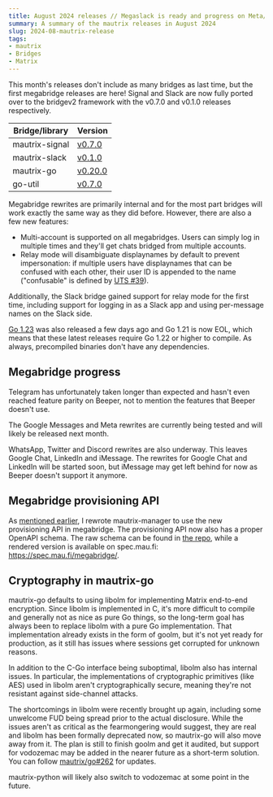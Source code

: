 ```yaml
---
title: August 2024 releases // Megaslack is ready and progress on Meta/Google Messages
summary: A summary of the mautrix releases in August 2024
slug: 2024-08-mautrix-release
tags:
- mautrix
- Bridges
- Matrix
---
```

This month's releases don't include as many bridges as last time, but the first
megabridge releases are here! Signal and Slack are now fully ported over to the
bridgev2 framework with the v0.7.0 and v0.1.0 releases respectively.

| Bridge/library | Version                                                          |
|----------------|------------------------------------------------------------------|
| mautrix-signal | [v0.7.0](https://github.com/mautrix/signal/releases/tag/v0.7.0)  |
| mautrix-slack  | [v0.1.0](https://github.com/mautrix/slack/releases/tag/v0.1.0)   |
| mautrix-go     | [v0.20.0](https://github.com/mautrix/go/releases/tag/v0.20.0)    |
| go-util        | [v0.7.0](https://github.com/mautrix/go-util/releases/tag/v0.7.0) |


Megabridge rewrites are primarily internal and for the most part bridges will
work exactly the same way as they did before. However, there are also a few new
features:

* Multi-account is supported on all megabridges. Users can simply log in
  multiple times and they'll get chats bridged from multiple accounts.
* Relay mode will disambiguate displaynames by default to prevent impersonation:
  if multiple users have displaynames that can be confused with each other,
  their user ID is appended to the name ("confusable" is defined by [UTS #39]).

[UTS #39]: https://www.unicode.org/reports/tr39/#Confusable_Detection

Additionally, the Slack bridge gained support for relay mode for the first time,
including support for logging in as a Slack app and using per-message names on
the Slack side.

[Go 1.23](https://go.dev/doc/go1.23) was also released a few days ago and
Go 1.21 is now EOL, which means that these latest releases require Go 1.22 or
higher to compile. As always, precompiled binaries don't have any dependencies.

## Megabridge progress
Telegram has unfortunately taken longer than expected and hasn't even reached
feature parity on Beeper, not to mention the features that Beeper doesn't use.

The Google Messages and Meta rewrites are currently being tested and will
likely be released next month.

WhatsApp, Twitter and Discord rewrites are also underway. This leaves Google
Chat, LinkedIn and iMessage. The rewrites for Google Chat and LinkedIn will be
started soon, but iMessage may get left behind for now as Beeper doesn't
support it anymore.

## Megabridge provisioning API
As [mentioned earlier](/blog/introducing-mautrix-manager/), I rewrote
mautrix-manager to use the new provisioning API in megabridge. The provisioning
API now also has a proper OpenAPI schema. The raw schema can be found in
[the repo](https://github.com/mautrix/go/blob/main/bridgev2/matrix/provisioning.yaml),
while a rendered version is available on spec.mau.fi: <https://spec.mau.fi/megabridge/>.

## Cryptography in mautrix-go
mautrix-go defaults to using libolm for implementing Matrix end-to-end
encryption. Since libolm is implemented in C, it's more difficult to compile
and generally not as nice as pure Go things, so the long-term goal has always
been to replace libolm with a pure Go implementation. That implementation
already exists in the form of goolm, but it's not yet ready for production,
as it still has issues where sessions get corrupted for unknown reasons.

In addition to the C-Go interface being suboptimal, libolm also has internal
issues. In particular, the implementations of cryptographic primitives (like
AES) used in libolm aren't cryptographically secure, meaning they're not
resistant against side-channel attacks.

The shortcomings in libolm were recently brought up again, including some
unwelcome FUD being spread prior to the actual disclosure. While the issues
aren't as critical as the fearmongering would suggest, they are real and libolm
has been formally deprecated now, so mautrix-go will also move away from it.
The plan is still to finish goolm and get it audited, but support for vodozemac
may be added in the nearer future as a short-term solution. You can follow
[mautrix/go#262](https://github.com/mautrix/go/issues/262) for updates.

mautrix-python will likely also switch to vodozemac at some point in the
future.
